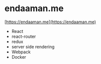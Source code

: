 # endaaman.me

[https://endaaman.me](https://endaaman.me)

- React
- react-router
- redux
- server side rendering
- Webpack
- Docker
